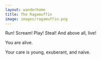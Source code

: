```yaml
---
layout: wanderhome
title: The Ragamuffin
image: images/ragamuffin.png
---
```


Run! Scream! Play! Steal! And above all, live!

You are alive.

Your care is young, exuberant, and naïve.
